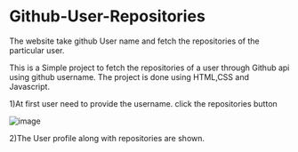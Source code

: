 # Github-User-Repositories
The website take github User name and fetch the repositories of the particular user.

This is a Simple project to fetch the repositories of a user through Github api using github username.
The project is done using HTML,CSS and Javascript.

1)At first user need to provide the username. click the repositories button

![image](https://github.com/Muralidhar-leo/Github-User-Repositories/assets/129084859/2b8f2123-a7b4-4def-a59b-4432e43d0003)


2)The User profile along with repositories are shown.


